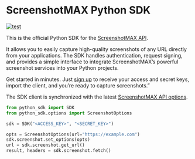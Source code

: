 # ScreenshotMAX Python SDK

[![test](https://github.com/screenshotmax/python-sdk/actions/workflows/test.yml/badge.svg)](https://github.com/screenshotmax/python-sdk/actions/workflows/test.yml)

This is the official Python SDK for the [ScreenshotMAX API](https://screenshotmax.com/).

It allows you to easily capture high-quality screenshots of any URL directly from your applications.
The SDK handles authentication, request signing, and provides a simple interface to integrate ScreenshotMAX’s powerful screenshot services into your Python projects.

Get started in minutes. Just [sign up](https://screenshotmax.com) to receive your access and secret keys, import the client, and you’re ready to capture screenshots.”

The SDK client is synchronized with the latest [ScreenshotMAX API options](https://docs.screenshotmax.com/guides/start/introduction).


```python
from python_sdk import SDK
from python_sdk.options import ScreenshotOptions

sdk = SDK("<ACCESS_KEY>", "<SECRET_KEY>")

opts = ScreenshotOptions(url="https://example.com")
sdk.screenshot.set_options(opts)
url = sdk.screenshot.get_url()
result, headers = sdk.screenshot.fetch()
```
